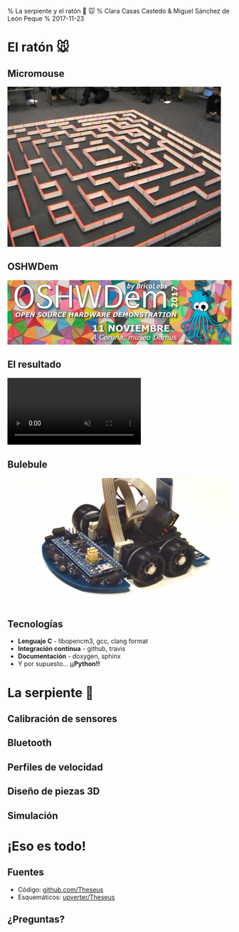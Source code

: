 % La serpiente y el ratón :snake: :mouse:
% Clara Casas Castedo & Miguel Sánchez de León Peque
% 2017-11-23

El ratón :mouse:
================

Micromouse
----------

![](./figures/maze.jpg)

OSHWDem
-------

![](./figures/oshwdem2017.jpg)

El resultado
------------

<video src="./videos/bulebule_camera_onboard.mp4" controls muted>
</video>

Bulebule
--------

![](./figures/theseus-micromouse.jpg)

Tecnologías
-----------

- **Lenguaje C** - libopencm3, gcc, clang format
- **Integración continua** - github, travis
- **Documentación** - doxygen, sphinx
- Y por supuesto... **¡¡Python!!**


La serpiente :snake:
====================

Calibración de sensores
-----------------------

Bluetooth
----------

Perfiles de velocidad
---------------------

Diseño de piezas 3D
-------------------

Simulación
----------


¡Eso es todo!
=============

Fuentes
-------

- Código: [github.com/Theseus](https://github.com/Theseus)
- Esquemáticos: [upverter/Theseus](https://upverter.com/Peque/3d82ffa66d538f81/Theseus/)

¿Preguntas?
-----------

